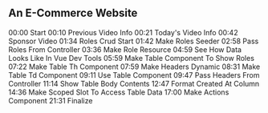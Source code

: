 ## An E-Commerce Website

00:00 Start
00:10 Previous Video Info
00:21 Today's Video Info
00:42 Sponsor Video
01:34 Roles Crud Start
01:42 Make Roles Seeder
02:58 Pass Roles From Controller
03:36 Make Role Resource
04:59 See How Data Looks Like In Vue Dev Tools
05:59 Make Table Component To Show Roles
07:22 Make Table Th Component
07:59 Make Headers Dynamic
08:31 Make Table Td Component
09:11 Use Table Component
09:47 Pass Headers From Controller
11:14 Show Table Body Contents
12:47 Format Created At Column
14:36 Make Scoped Slot To Access Table Data
17:00 Make Actions Component
21:31 Finalize
